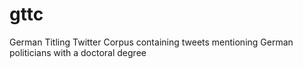 # gttc
German Titling Twitter Corpus containing tweets mentioning German politicians with a doctoral degree
